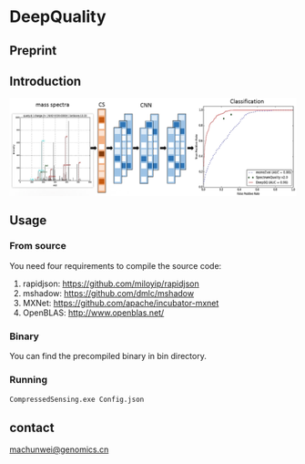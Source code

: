 # DeepQuality

## Preprint

## Introduction
 <img src="https://github.com/horsepurve/DeepQuality/blob/master/img/figure_1.png" alt="figure_1" align=center />

## Usage

### From source
You need four requirements to compile the source code:
1. rapidjson: https://github.com/miloyip/rapidjson
2. mshadow: https://github.com/dmlc/mshadow
3. MXNet: https://github.com/apache/incubator-mxnet
4. OpenBLAS: http://www.openblas.net/

### Binary
You can find the precompiled binary in bin directory.

### Running
```
CompressedSensing.exe Config.json
```

## contact
machunwei@genomics.cn
